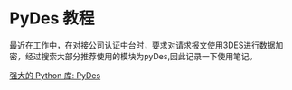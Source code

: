 # PyDes 教程

<show-structure depth="3"/>

最近在工作中，在对接公司认证中台时，要求对请求报文使用3DES进行数据加密，经过搜索大部分推荐使用的模块为pyDes,因此记录一下使用笔记。


<seealso>
<category ref="ref_docs">
    <a href="https://mp.weixin.qq.com/s/ILZHVu0M9jmK8_2nK2bhCQ">强大的 Python 库: PyDes</a>
</category>
<category ref="ref_github">
</category>
<category ref="ref_issues">
</category>
<category ref="ref_hf">
</category>
<category ref="ref_ms">
</category>
</seealso>